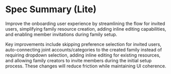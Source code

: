 # Spec Summary (Lite)

Improve the onboarding user experience by streamlining the flow for invited users, simplifying family resource creation, adding inline editing capabilities, and enabling member invitations during family setup.

Key improvements include skipping preference selection for invited users, auto-connecting joint accounts/categories to the created family instead of requiring dropdown selection, adding inline editing for existing resources, and allowing family creators to invite members during the initial setup process. These changes will reduce friction while maintaining UI coherence.